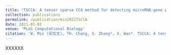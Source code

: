 ```yaml
---
title: "TSCCA: A tensor sparse CCA method for detecting microRNA-gene patterns from multiple cancers"
collection: publications
permalink: /publication/min2021TSCCA
date: 2021-01-01
venue: 'PLoS Computational Biology'
citation: 'W. Min (闵文文), TH. Chang, S. Zhang*, X. Wan*. TSCCA: A tensor sparse CCA method for detecting microRNA-gene patterns from multiple cancers. PLoS Computational Biology, 17(6): e1009044, 2021 (中国自动化学会推荐A刊)'
---
```


XXXXXX
